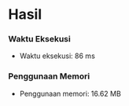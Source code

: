 # Hasil

### Waktu Eksekusi
- Waktu eksekusi: 86 ms

### Penggunaan Memori
- Penggunaan memori: 16.62 MB
